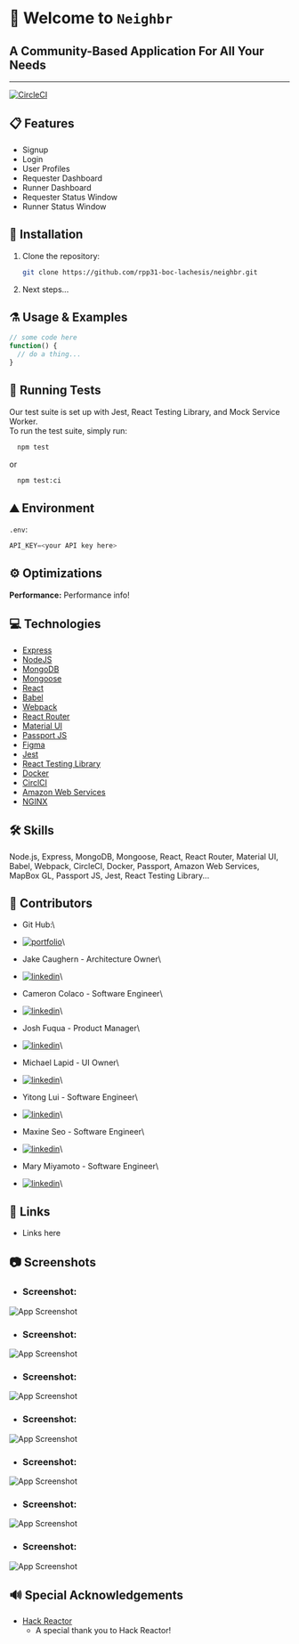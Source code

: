 
# 👋 Welcome to `Neighbr`
## A Community-Based Application For All Your Needs
-------------------------------------------------------------
[![CircleCI](https://circleci.com/gh/rpp31-boc-lachesis/neighbr/tree/master.svg?style=shield&circle-token=8a4b91616d339b1059983589100b52eecf2f2d03)](https://circleci.com/gh/rpp31-boc-lachesis/neighbr/tree/master)

## 📋 Features

- Signup
- Login
- User Profiles
- Requester Dashboard
- Runner Dashboard
- Requester Status Window
- Runner Status Window

## 💾 Installation

1. Clone the repository:
   ```sh
   git clone https://github.com/rpp31-boc-lachesis/neighbr.git
   ```
2. Next steps...

## ⚗️ Usage & Examples
```javascript
// some code here
function() {
  // do a thing...
}
```

## 🧪 Running Tests

Our test suite is set up with Jest, React Testing Library, and Mock Service Worker.\
To run the test suite, simply run:

```bash
  npm test
```
or
```bash
  npm test:ci
```

## ⛰️ Environment

```.env```:
```javascript
API_KEY=<your API key here>
```

## ⚙️ Optimizations

**Performance:** Performance info!


## 💻 Technologies

* [Express](https://expressjs.com/)
* [NodeJS](https://nodejs.dev/)
* [MongoDB](https://www.mongodb.com/)
* [Mongoose](https://mongoosejs.com/)
* [React](https://reactjs.org/)
* [Babel](https://babeljs.io/)
* [Webpack](https://webpack.js.org/)
* [React Router](https://reactrouter.com/)
* [Material UI](https://mui.com/)
* [Passport JS](https://www.passportjs.org/)
* [Figma](https://www.figma.com/design/)
* [Jest](https://jestjs.io/)
* [React Testing Library](https://testing-library.com/docs/react-testing-library/intro/)
* [Docker](https://www.docker.com/)
* [CirclCI](https://circleci.com/)
* [Amazon Web Services](https://aws.amazon.com/)
* [NGINX](https://www.nginx.com/)


## 🛠 Skills
Node.js, Express, MongoDB, Mongoose, React, React Router, Material UI, Babel, Webpack, CircleCI, Docker, Passport, Amazon Web Services, MapBox GL, Passport JS, Jest, React Testing Library...

## 🤖 Contributors
- Git Hub:\
* [![portfolio](https://img.shields.io/badge/my_portfolio-000?style=for-the-badge&logo=ko-fi&logoColor=white)](https://github.com/rpp31-boc-lachesis/neighbr/blob/master/README.md)\
- Jake Caughern - Architecture Owner\
* [![linkedin](https://img.shields.io/badge/linkedin-0A66C2?style=for-the-badge&logo=linkedin&logoColor=white)](https://www.linkedin.com/in/jake-caughern/)\
- Cameron Colaco - Software Engineer\
* [![linkedin](https://img.shields.io/badge/linkedin-0A66C2?style=for-the-badge&logo=linkedin&logoColor=white)](https://www.linkedin.com/in/cameroncolaco/)\
- Josh Fuqua - Product Manager\
* [![linkedin](https://img.shields.io/badge/linkedin-0A66C2?style=for-the-badge&logo=linkedin&logoColor=white)](https://www.linkedin.com/in/joshdfuqua/)\
- Michael Lapid - UI Owner\
* [![linkedin](https://img.shields.io/badge/linkedin-0A66C2?style=for-the-badge&logo=linkedin&logoColor=white)](https://www.linkedin.com/in/michaeljohnlapid/)\
- Yitong Lui - Software Engineer\
* [![linkedin](https://img.shields.io/badge/linkedin-0A66C2?style=for-the-badge&logo=linkedin&logoColor=white)](https://www.linkedin.com/in/yitongl/)\
- Maxine Seo - Software Engineer\
* [![linkedin](https://img.shields.io/badge/linkedin-0A66C2?style=for-the-badge&logo=linkedin&logoColor=white)](https://www.linkedin.com/in/maxinemajnaric/)\
- Mary Miyamoto - Software Engineer\
* [![linkedin](https://img.shields.io/badge/linkedin-0A66C2?style=for-the-badge&logo=linkedin&logoColor=white)](https://www.linkedin.com/in/mary-miyamoto/)\

## 🔗 Links
- Links here

## 📷 Screenshots
* ### **Screenshot:**
![App Screenshot](https://drive.google.com/uc?export=view&id=<ADD_ME>)
* ### **Screenshot:**
![App Screenshot](https://drive.google.com/uc?export=view&id=<ADD_ME>)
* ### **Screenshot:**
![App Screenshot](https://drive.google.com/uc?export=view&id=<ADD_ME>)
* ### **Screenshot:**
![App Screenshot](https://drive.google.com/uc?export=view&id=<ADD_ME>)
* ### **Screenshot:**
![App Screenshot](https://drive.google.com/uc?export=view&id=<ADD_ME>)
* ### **Screenshot:**
![App Screenshot](https://drive.google.com/uc?export=view&id=<ADD_ME>)
* ### **Screenshot:**
![App Screenshot](https://drive.google.com/uc?export=view&id=<ADD_ME>)

## 🔊 Special Acknowledgements
 - [Hack Reactor](https://www.hackreactor.com/)
    * A special thank you to Hack Reactor!
